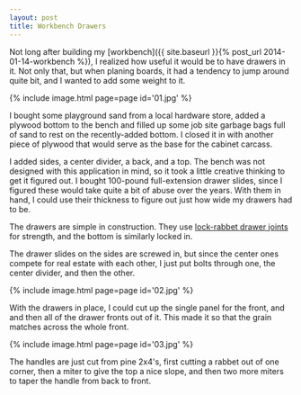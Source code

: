 ```yaml
---
layout: post
title: Workbench Drawers
---
```

Not long after building my
[workbench]({{ site.baseurl }}{% post_url 2014-01-14-workbench %}), I realized
how useful it would be to have drawers in it. Not only that, but when planing
boards, it had a tendency to jump around quite bit, and I wanted to add some
weight to it.

{% include image.html page=page id='01.jpg' %}

I bought some playground sand from a local hardware store, added a plywood
bottom to the bench and filled up some job site garbage bags full of sand to
rest on the recently-added bottom. I closed it in with another piece of plywood
that would serve as the base for the cabinet carcass.

I added sides, a center divider, a back, and a top. The bench was not designed
with this application in mind, so it took a little creative thinking to get it
figured out. I bought 100-pound full-extension drawer slides, since I figured
these would take quite a bit of abuse over the years. With them in hand, I could
use their thickness to figure out just how wide my drawers had to be.

The drawers are simple in construction. They use
[lock-rabbet drawer joints](http://www.woodmagazine.com/woodworking-tips/techniques/joinery/lock-rabbet-drawer-joints)
for strength, and the bottom is similarly locked in.

The drawer slides on the sides are screwed in, but since the center ones compete
for real estate with each other, I just put bolts through one, the center
divider, and then the other.

{% include image.html page=page id='02.jpg' %}

With the drawers in place, I could cut up the single panel for the front, and
and then all of the drawer fronts out of it. This made it so that the grain
matches across the whole front.

{% include image.html page=page id='03.jpg' %}

The handles are just cut from pine 2x4's, first cutting a rabbet out of one
corner, then a miter to give the top a nice slope, and then two more miters to
taper the handle from back to front.
